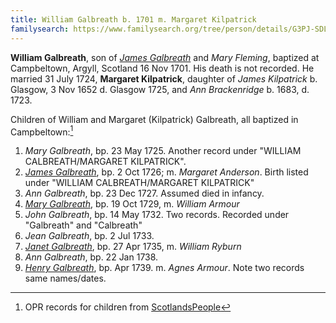 ```yaml
---
title: William Galbreath b. 1701 m. Margaret Kilpatrick
familysearch: https://www.familysearch.org/tree/person/details/G3PJ-SDL
---
```

**William Galbreath**, son of [*James Galbreath*](galbreath-james-1672.md) and *Mary Fleming*, baptized at Campbeltown, Argyll, Scotland 16 Nov 1701. His death is not recorded. He married 31 July 1724, **Margaret Kilpatrick**, daughter of *James Kilpatrick* b.  Glasgow, 3 Nov 1652 d. Glasgow 1725, and   *Ann Brackenridge* b. 1683, d. 1723.

Children of William and Margaret (Kilpatrick) Galbreath, all baptized in Campbeltown:[^children]

1. *Mary Galbreath*, bp. 23 May 1725. Another record under "WILLIAM CALBREATH/MARGARET KILPATRICK".
2. [*James Galbreath*](galbreath-james-1726.md), bp. 2 Oct 1726; m. *Margaret Anderson*.  Birth listed under "WILLIAM CALBREATH/MARGARET KILPATRICK"
3. *Ann Galbreath*, bp. 23 Dec 1727. Assumed died in infancy.
4. [*Mary Galbreath*](galbreath-mary-1729.md), bp. 19 Oct 1729, m. *William Armour*
5. *John Galbreath*, bp. 14 May 1732. Two records. Recorded under "Galbreath" and "Calbreath"
6. *Jean Galbreath*, bp. 2 Jul 1733.
7. [*Janet Galbreath*](galbreath-janet-1735.md), bp. 27 Apr 1735, m. *William Ryburn*
8. *Ann Galbreath*, bp. 22 Jan 1738.
9. [*Henry Galbreath*](galbreath-henry-1739.md), bp. Apr 1739. m. *Agnes Armour*. Note two records same names/dates.

[^children]: OPR records for children from [ScotlandsPeople](https://www.scotlandspeople.gov.uk/record-results?search_type=people&event=%28B%20OR%20C%20OR%20S%29&record_type%5B0%5D=opr_births&church_type=Old%20Parish%20Registers&dl_cat=church&dl_rec=church-births-baptisms&surname=galbraith&surname_so=syn&forename_so=syn&from_year=1724&to_year=1750&parent_names=galbreath&parent_names_so=fuzzy&parent_name_two=kilpatrick&parent_name_two_so=fuzzy&county=ARGYLL&record=Church%20of%20Scotland%20%28old%20parish%20registers%29%20Roman%20Catholic%20Church%20Other%20churches&rd_real_name%5B0%5D=CAMPBELTOWN%20%28LANDWARD%29%20OR%20CAMPBELTOWN%20%28BURGH%29%20OR%20CAMPBELTOWN&rd_display_name%5B0%5D=CAMPBELTOWN%20%28LANDWARD%29%7CCAMPBELTOWN%20%28BURGH%29%7CCAMPBELTOWN_CAMPBELTOWN&rd_label%5B0%5D=CAMPBELTOWN&rd_name%5B0%5D=CAMPBELTOWN%20%2ALANDWARD%2A%20OR%20CAMPBELTOWN%20%2ABURGH%2A%20OR%20CAMPBELTOWN&sort=asc&order=Date&field=year)

[^marriage]: Two OPR records for the marriage of   "William Calbreath" and Margaret Kilpatrick from [ScotlandsPeople](https://www.scotlandspeople.gov.uk/record-results?search_type=people&event=M&record_type%5B0%5D=opr_marriages&church_type=Old%20Parish%20Registers&dl_cat=church&dl_rec=church-banns-marriages&surname=calbreath&surname_so=exact&forename=william&forename_so=exact&sex=M&spouse_name=kilpatrick&spouse_name_so=exact&from_year=1724&to_year=1724&record=Church%20of%20Scotland%20%28old%20parish%20registers%29%20Roman%20Catholic%20Church%20Other%20churches)
